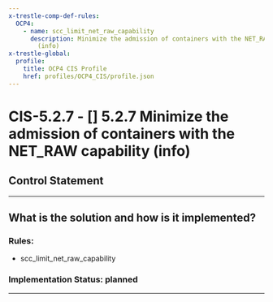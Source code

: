 ```yaml
---
x-trestle-comp-def-rules:
  OCP4:
    - name: scc_limit_net_raw_capability
      description: Minimize the admission of containers with the NET_RAW capability
        (info)
x-trestle-global:
  profile:
    title: OCP4 CIS Profile
    href: profiles/OCP4_CIS/profile.json
---
```


# CIS-5.2.7 - \[\] 5.2.7 Minimize the admission of containers with the NET_RAW capability (info)

## Control Statement

______________________________________________________________________

## What is the solution and how is it implemented?

<!-- For implementation status enter one of: implemented, partial, planned, alternative, not-applicable -->

<!-- Note that the list of rules under ### Rules: is read-only and changes will not be captured after assembly to JSON -->

<!-- Add control implementation description here for control: CIS-5.2.7 -->

### Rules:

  - scc_limit_net_raw_capability

### Implementation Status: planned

______________________________________________________________________
